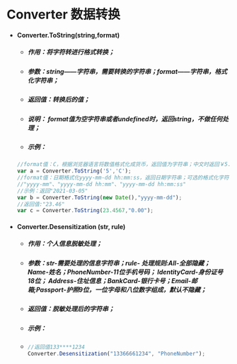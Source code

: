 # Converter 数据转换

#### 

* #### Converter.ToString\(string,format\)

  * ##### 作用：将字符转进行格式转换；
  * ##### 参数：string——字符串，需要转换的字符串；format——字符串，格式化字符串；
  * ##### 返回值：转换后的值；
  * ##### 说明： format值为空字符串或者undefined时，返回string，不做任何处理；
  * ##### 示例：

  ```js
  //format值：C，根据浏览器语言将数值格式化成货币，返回值为字符串；中文时返回￥5.00，英文时返回$5.00；
  var a = Converter.ToString('5','C');
  //format值：日期格式化yyyy-mm-dd hh:mm:ss，返回日期字符串；可选的格式化字符串："yyyy-MM-dd"、"HH:mm:ss"、"HH:mm"、
  //"yyyy-mm"、"yyyy-mm-dd hh:mm"、"yyyy-mm-dd hh:mm:ss"
  //示例：返回"2021-03-05"
  var b = Converter.ToString(new Date(),"yyyy-mm-dd");
  //返回值:"23.46"
  var c = Converter.ToString(23.4567,"0.00");
  ```
* #### Converter.Desensitization  \(str, rule\)

  * ##### 作用：个人信息脱敏处理；
  * ##### 参数：str-需要处理的信息字符串；rule-  处理规则:All-全部隐藏；Name-姓名；PhoneNumber-11位手机号码； IdentityCard-身份证号 18位； Address-住址信息；BankCard-银行卡号；Email-邮箱;Passport-护照9位，一位字母和八位数字组成，默认不隐藏；
  * ##### 返回值：脱敏处理后的字符串；
  * ##### 示例：
  * ```js
    //返回值133****1234
    Converter.Desensitization("13366661234", "PhoneNumber");
    ```



